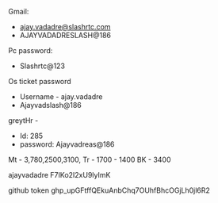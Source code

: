 Gmail:
- ajay.vadadre@slashrtc.com
- AJAYVADADRESLASH@186
	
Pc password:
- Slashrtc@123

Os ticket password
- Username - ajay.vadadre
- Ajayvadslash@186

greytHr - 
- Id: 285
- password: Ajayvadreas@186

Mt - 3,780,2500,3100,
Tr -  1700 - 1400
BK  - 3400 



ajayvadadre
F7IKo2I2xU9lyImK

github token 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

